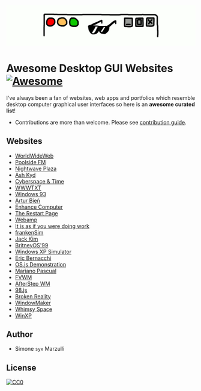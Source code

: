 ![bg](bg.gif)

# Awesome Desktop GUI Websites [![Awesome](https://cdn.rawgit.com/sindresorhus/awesome/d7305f38d29fed78fa85652e3a63e154dd8e8829/media/badge.svg)](https://github.com/sindresorhus/awesome)

I've always been a fan of websites, web apps and portfolios which resemble desktop computer graphical user interfaces so here is an **awesome curated list**!

- Contributions are more than welcome. Please see [contribution guide](contributing.md).


## Websites

* [WorldWideWeb](https://worldwideweb.cern.ch/browser)
* [Poolside FM](https://poolside.fm)
* [Nightwave Plaza](https://plaza.one)
* [Ash Kyd](https://ash.ms)
* [Cyberspace & Time](http://cyberspaceandtime.com/Gaano9Y6KAU.video+related)
* [WWWTXT](https://wwwtxt.org/about)
* [Windows 93](https://www.windows93.net)
* [Artur Bień](https://www.expensive.toys)
* [Enhance Computer](https://www.enhance.computer)
* [The Restart Page](http://www.therestartpage.com)
* [Webamp](https://webamp.org)
* [It is as if you were doing work](https://pippinbarr.github.io/itisasifyouweredoingwork)
* [frankenSim](https://frankensim.animade.tv)
* [Jack Kim](https://www.jackk.im)
* [BritneyOS'99](https://www.itsbritneybot.com)
* [Windows XP Simulator](https://geekprank.com/xp-simulator.php)
* [Eric Bernacchi](http://eeerik.com)
* [OS.js Demonstration](https://demo.os-js.org)
* [Mariano Pascual](http://www.marianopascual.me)
* [FVWM](http://www.fvwm.org)
* [AfterStep WM](http://www.afterstep.org)
* [98.js](https://98.js.org)
* [Broken Reality](https://brokenrealitygame.tumblr.com)
* [WindowMaker](https://www.windowmaker.org)
* [Whimsy Space](https://whimsy.space)
* [WinXP](https://winxp.now.sh)

## Author

* Simone `syx` Marzulli

## License

[![CC0](https://licensebuttons.net/p/zero/1.0/88x31.png)](https://creativecommons.org/publicdomain/zero/1.0/)
